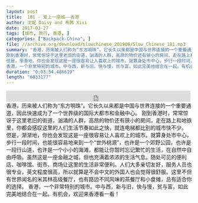 ```yaml
---
layout: post
title:  181 - 爱上一座城——香港
author: 沈妮 Daisy and 希茜 Xixi
date: 2017-03-27
tags: [城市, 旅行, 香港, ]
categories: ["Backpack-China", ]
file: //archive.org/download/slowchinese_201909/Slow_Chinese_181.mp3
summary: "香港，历来被人们称为“东方明珠”。它长久以来都是中国与世界连接的一个重要通道，因此快速成为了一个世界级的国际大都市和金融中心。
刚到香港时，常常惊讶于这里老旧的街道，汹涌的人群，高昂的物价还有狭小的房间。走在路上和地铁里，你都会感叹这里的人们生活节奏如此之快，就连电梯都比别的城市快不少。
但是，渐渐地，你也会发现这是一座很容易让人喜欢上的城市。就算身处市中心，步行一段时间，也能很容易地来到一个“世外桃源”，也许是一个郊野公园，也许是一段行山道，也许是一个小小的海滩，都能让你暂时忘记繁忙的生活，在自然中自由呼吸。虽然这是一座金融之城，但也充满着浓浓的生活气息。随处可见的便利店、咖啡馆、街市、商场让这里的生活非常便利。人们大多亲切友好，服务人员也很专业，英文程度很高，所以就算是不会中文的外国人也会觉得很舒服。这里不但有世界闻名的米其林高级餐厅，也有路边不同风味的茶餐厅和小食摊，总有适合你的选择。
香港，一个非常特别的城市。中与西，新与旧，快与慢，贫与富，如此完美地结合在一起。有机会，欢迎来香港看一看！"
duration: "0:03:54.486619"
length: "6033177"
---
```


<iframe src="https://archive.org/embed/slowchinese_201909/Slow_Chinese_181.mp3" width="500" height="30" frameborder="0" webkitallowfullscreen="true" mozallowfullscreen="true" allowfullscreen></iframe>
香港，历来被人们称为“东方明珠”。它长久以来都是中国与世界连接的一个重要通道，因此快速成为了一个世界级的国际大都市和金融中心。
刚到香港时，常常惊讶于这里老旧的街道，汹涌的人群，高昂的物价还有狭小的房间。走在路上和地铁里，你都会感叹这里的人们生活节奏如此之快，就连电梯都比别的城市快不少。
但是，渐渐地，你也会发现这是一座很容易让人喜欢上的城市。就算身处市中心，步行一段时间，也能很容易地来到一个“世外桃源”，也许是一个郊野公园，也许是一段行山道，也许是一个小小的海滩，都能让你暂时忘记繁忙的生活，在自然中自由呼吸。虽然这是一座金融之城，但也充满着浓浓的生活气息。随处可见的便利店、咖啡馆、街市、商场让这里的生活非常便利。人们大多亲切友好，服务人员也很专业，英文程度很高，所以就算是不会中文的外国人也会觉得很舒服。这里不但有世界闻名的米其林高级餐厅，也有路边不同风味的茶餐厅和小食摊，总有适合你的选择。
香港，一个非常特别的城市。中与西，新与旧，快与慢，贫与富，如此完美地结合在一起。有机会，欢迎来香港看一看！